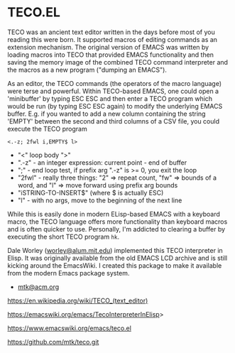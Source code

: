 # TECO.EL

TECO was an ancient text editor written in the days before most of you
reading this were born.  It supported macros of editing commands as an
extension mechanism.  The original version of EMACS was written by
loading macros into TECO that provided EMACS functionality and then
saving the memory image of the combined TECO command interpreter and
the macros as a new program ("dumping an EMACS").

As an editor, the TECO commands (the operators of the macro language)
were terse and powerful.  Within TECO-based EMACS, one could open a
'minibuffer' by typing ESC ESC and then enter a TECO program which
would be run (by typing ESC ESC again) to modify the underlying EMACS
buffer.  E.g. if you wanted to add a new column containing the string
'EMPTY' between the second and third columns of a CSV file, you could
execute the TECO program

`<.-z; 2fwl i,EMPTY$ l>`

  * "<" loop body ">"
  * ".-z" - an integer expression: current point - end of buffer
  * ";" - end loop test, if prefix arg ".-z" is >= 0, you exit the loop
  * "2fwl" - really three things: "2" => repeat count, "fw" => bounds
    of a word, and "l" => move forward using prefix arg bounds
  * "iSTRING-TO-INSERT$" (where $ is actually ESC)
  * "l" - with no args, move to the beginning of the next line

While this is easily done in modern ELisp-based EMACS with a keyboard
macro, the TECO language offers more functionality than keyboard
macros and is often quicker to use.  Personally, I'm addicted to
clearing a buffer by executing the short TECO program `hk`.

Dale Worley (worley@alum.mit.edu) implemented this TECO interpreter in
Elisp.  It was originally available from the old EMACS LCD archive and
is still kicking around the EmacsWiki.  I created this package to make
it available from the modern Emacs package system.

- mtk@acm.org

<https://en.wikipedia.org/wiki/TECO_(text_editor)>

<https://emacswiki.org/emacs/TecoInterpreterInElisp>>

<https://www.emacswiki.org/emacs/teco.el>

<https://github.com/mtk/teco.git>

